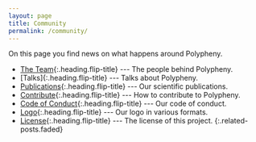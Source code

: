 ```yaml
---
layout: page
title: Community
permalink: /community/
---
```


On this page you find news on what happens around Polypheny.

* [The Team]{:.heading.flip-title} --- The people behind Polypheny.
* [Talks]{:.heading.flip-title} --- Talks about Polypheny.
* [Publications]{:.heading.flip-title} --- Our scientific publications.
* [Contribute]{:.heading.flip-title} --- How to contribute to Polypheny.
* [Code of Conduct]{:.heading.flip-title} --- Our code of conduct.
* [Logo]{:.heading.flip-title} --- Our logo in various formats.
* [License]{:.heading.flip-title} --- The license of this project.
{:.related-posts.faded}

[The Team]: team.md
[Publications]: publications.md
[Contribute]: contribute.md
[Code of Conduct]: code_of_conduct.md
[License]: license.md
[Logo]: logo.md